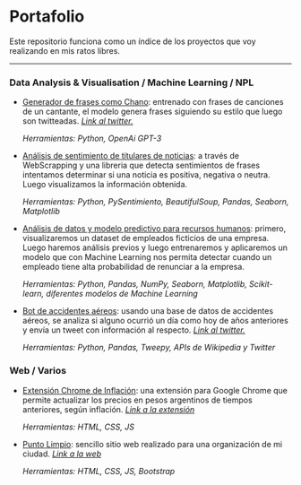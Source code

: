 # Portafolio

Este repositorio funciona como un índice de los proyectos que voy realizando en mis ratos libres.

---


### Data Analysis & Visualisation / Machine Learning / NPL


- [Generador de frases como Chano](https://github.com/bernaberb/Bot-AI-que-tuitea-como-Chano/blob/main/Chano_BOT_AI.ipynb): entrenado con frases de canciones de un cantante, el modelo genera frases siguiendo su estilo que luego son twitteadas. [_Link al twitter._](https://twitter.com/chano_bot)

  _Herramientas: Python, OpenAi GPT-3_

- [Análisis de sentimiento de titulares de noticias](https://github.com/bernaberb/SentimientoTitulares/blob/main/Analisis_Sentimiento_Titulares_de_Noticias.ipynb): a través de WebScrapping y una libreria que detecta sentimientos de frases intentamos determinar si una noticia es positiva, negativa o neutra. Luego visualizamos la información obtenida.

  _Herramientas: Python, PySentimiento, BeautifulSoup, Pandas, Seaborn, Matplotlib_

- [Análisis de datos y modelo predictivo para recursos humanos](https://github.com/bernaberb/ML-Recursos-Humanos/blob/main/Data_Recursos_Humanos.ipynb): primero, visualizaremos un dataset de empleados ficticios de una empresa. Luego haremos análisis previos y luego entrenaremos y aplicaremos un modelo que con Machine Learning nos permita detectar cuando un empleado tiene alta probabilidad de renunciar a la empresa.

  _Herramientas: Python, Pandas, NumPy, Seaborn, Matplotlib, Scikit-learn, diferentes modelos de Machine Learning_

- [Bot de accidentes aéreos](https://github.com/bernaberb/Bot-Accidentes-Aviacion/blob/main/Aviation_Accidents_Bot.ipynb): usando una base de datos de accidentes aéreos, se analiza si alguno ocurrió un día como hoy de años anteriores y envía un tweet con información al respecto. [_Link al twitter._](https://twitter.com/AirAccidentsBot)

  _Herramientas: Python, Pandas, Tweepy, APIs de Wikipedia y Twitter_

  
 ### Web / Varios
 
  - [Extensión Chrome de Inflación](https://github.com/bernaberb/ExtensionActualizaPrecios): una extensión para Google Chrome que permite actualizar los precios en pesos argentinos de tiempos anteriores, según inflación. [_Link a la extensión_](https://chrome.google.com/webstore/detail/precios-ajustados-por-inf/pfmoiikllacklcpmpmaeclbmcckelhmj?hl=es)
  
      _Herramientas: HTML, CSS, JS_
   
 
 - [Punto Limpio](https://github.com/bernaberb/Punto-Limpio-Web): sencillo sitio web realizado para una organización de mi ciudad. [_Link a la web_](http://www.puntolimpiomiramar.com.ar)

   _Herramientas: HTML, CSS, JS, Bootstrap_
  
